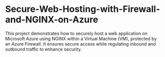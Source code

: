 # Secure-Web-Hosting-with-Firewall-and-NGINX-on-Azure
This project demonstrates how to securely host a web application on Microsoft Azure using NGINX within a Virtual Machine (VM), protected by an Azure Firewall. It ensures secure access while regulating inbound and outbound traffic to enhance security.
